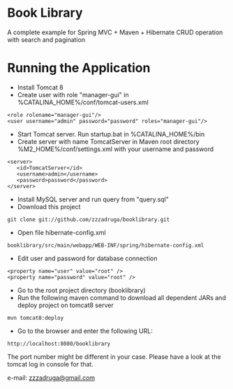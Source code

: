 
# Book Library

A complete example for Spring MVC + Maven + Hibernate CRUD operation with search and pagination

# Running the Application

+ Install Tomcat 8
+ Create user with role "manager-gui" in %CATALINA_HOME%/conf/tomcat-users.xml 
```
<role rolename="manager-gui"/>
<user username="admin" password="password" roles="manager-gui"/>
```
+ Start Tomcat server. Run startup.bat in %CATALINA_HOME%/bin
+ Create server with name TomcatServer in Maven root directory %M2_HOME%/conf/settings.xml with your username and password
```
<server>
   <id>TomcatServer</id>
   <username>admin</username>
   <password>password</password>
</server>
```
+ Install MySQL server and run query from "query.sql"
+ Download this project
```
git clone git://github.com/zzzadruga/booklibrary.git
```
+ Open file hibernate-config.xml
```
booklibrary/src/main/webapp/WEB-INF/spring/hibernate-config.xml
```
+ Edit user and password for database connection
```
<property name="user" value="root" />
<property name="password" value="root" />
```
+ Go to the root project directory (booklibrary)
+ Run the following maven command to download all dependent JARs and deploy project on tomcat8 server

```
mvn tomcat8:deploy
```

+ Go to the browser and enter the following URL: 
```
http://localhost:8080/booklibrary
```
The port number might be different in your case. Please have a look at the tomcat log in console for that.


e-mail: zzzadruga@gmail.com